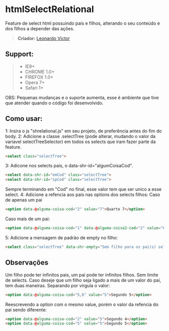 # htmlSelectRelational
Feature de select html possuindo pais e filhos, alterando o seu conteúdo e dos filhos a depender das ações.
> **Criador:** [Leonardo Victor](https://twitter.com/leonardovff)

## Support: 
> - IE9+
> - CHROME 1.0+
> - FIREFOX 1.0+
> - Opera 7+
> - Safari 1+

OBS: Pequenas mudanças e o suporte aumenta, esse é ambiente que tive que atender quando o código foi desenvolvido.

## Como usar: 
1: Insira o js "shrelational.js" em seu projeto, de preferência antes do fim do body.
2: Adicione a classe .selectTree (pode alterar, mudando o valor da variavel selectTreeSelector) em todos os selects que iram fazer parte da feature.
```html
<select class="selectTree">
```

3: Adicone nos selects pais, o data-shr-id="algumCoisaCod". 

```html
<select data-shr-id="emCod" class="selectTree">
<select data-shr-id="spCod" class="selectTree">
```
Sempre terminando em "Cod" no final, esse valor tem que ser unico a esse select.
4: Adicione a refencia aos pais nas options dos selects filhos:
Caso de apenas um pai
```html
<option data-@alguma-coisa-cod="2" value="7">Quarto 7</option>
```

Caso mais de um pai:
```html
<option data-@alguma-coisa-cod="1" data-@alguma-coisa2-cod="2" value="6">Quarto 6</option>
```

5: Adicione a mensagem de padrão de empty no filho:
```html
<select class="selectTree" data-shr-empty="Sem filho para os pai(s) selecionados">
```

## Observações

Um filho pode ter infinitos pais, um pai pode ter infinitos filhos.
Sem limite de selects.
Caso deseje que um filho seja ligado a mais de um valor do pai, tem duas maneiras.
Separando por virgula o valor:
```html
<option data-@alguma-coisa-cod="5,6" value="5">Segundo 5</option>
```
Reescrevendo a option com o mesmo value, porém o valor da refencia do pai sendo diferente:
```html
<option data-@alguma-coisa-cod="2" value="5">Segundo 4</option>
<option data-@alguma-coisa-cod="5" value="5">Segundo 5</option>
```
